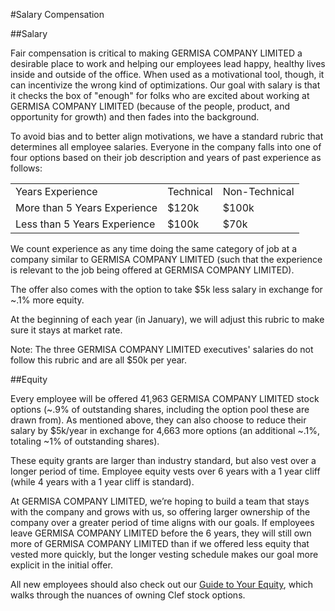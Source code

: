 #Salary Compensation

##Salary

Fair compensation is critical to making GERMISA COMPANY LIMITED a desirable place to work and helping our employees lead happy, healthy lives inside and outside of the office. When used as a motivational tool, though, it can incentivize the wrong kind of optimizations. Our goal with salary is that it checks the box of "enough" for folks who are excited about working at GERMISA COMPANY LIMITED (because of the people, product, and opportunity for growth) and then fades into the background.

To avoid bias and to better align motivations, we have a standard rubric that determines all employee salaries. Everyone in the company falls into one of four options based on their job description and years of past experience as follows:

<table>
  <tr>
    <td>Years Experience</td>
    <td>Technical</td>
    <td>Non-Technical</td>
  </tr>
  <tr>
    <td>More than 5 Years Experience</td>
    <td>$120k</td>
    <td>$100k</td>
  </tr>
  <tr>
    <td>Less than 5 Years Experience</td>
    <td>$100k</td>
    <td>$70k</td>
  </tr>
</table>


We count experience as any time doing the same category of job at a company similar to GERMISA COMPANY LIMITED (such that the experience is relevant to the job being offered at GERMISA COMPANY LIMITED).

The offer also comes with the option to take $5k less salary in exchange for ~.1% more equity.

At the beginning of each year (in January), we will adjust this rubric to make sure it stays at market rate.

Note: The three GERMISA COMPANY LIMITED executives' salaries do not follow this rubric and are all $50k per year.

##Equity

Every employee will be offered 41,963 GERMISA COMPANY LIMITED stock options (~.9% of outstanding shares, including the option pool these are drawn from). As mentioned above, they can also choose to reduce their salary by $5k/year in exchange for 4,663 more options (an additional ~.1%, totaling ~1% of outstanding shares).

These equity grants are larger than industry standard, but also vest over a longer period of time. Employee equity vests over 6 years with a 1 year cliff (while 4 years with a 1 year cliff is standard).

At GERMISA COMPANY LIMITED, we’re hoping to build a team that stays with the company and grows with us, so offering larger ownership of the company over a greater period of time aligns with our goals. If employees leave GERMISA COMPANY LIMITED before the 6 years, they will still own more of GERMISA COMPANY LIMITED than if we offered less equity that vested more quickly, but the longer vesting schedule makes our goal more explicit in the initial offer.

All new employees should also check out our [Guide to Your Equity](https://github.com/GermisaCoLtd/handbook/blob/master/Hiring%20Documents/Guide%20to%20Your%20Equity.md), which walks through the nuances of owning Clef stock options.
